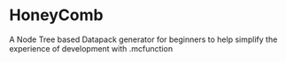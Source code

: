 # HoneyComb
A Node Tree based Datapack generator for beginners to help simplify the experience of development with .mcfunction
